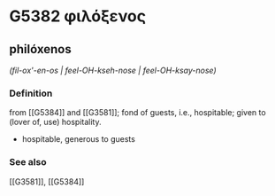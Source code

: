 # G5382 φιλόξενος

## philóxenos

_(fil-ox'-en-os | feel-OH-kseh-nose | feel-OH-ksay-nose)_

### Definition

from [[G5384]] and [[G3581]]; fond of guests, i.e., hospitable; given to (lover of, use) hospitality.

- hospitable, generous to guests

### See also

[[G3581]], [[G5384]]


